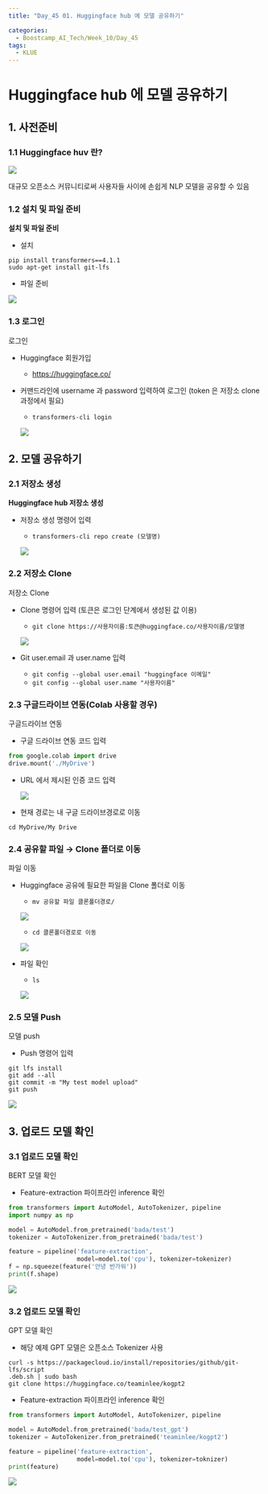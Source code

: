 ```yaml
---
title: "Day_45 01. Huggingface hub 에 모델 공유하기"

categories:
  - Boostcamp_AI_Tech/Week_10/Day_45
tags:
  - KLUE
---
```

  
# Huggingface hub 에 모델 공유하기

## 1. 사전준비

### 1.1 Huggingface huv 란?

![]({{site.url}}/assets/images/7952c1e0.png)

대규모 오픈소스 커뮤니티로써 사용자들 사이에 손쉽게 NLP 모델을 공유할 수 있음

### 1.2 설치 및 파일 준비

**설치 및 파일 준비**

- 설치

`pip install transformers==4.1.1`  
`sudo apt-get install git-lfs`  

- 파일 준비

![]({{site.url}}/assets/images/52e601aa.png)

### 1.3 로그인

로그인

- Huggingface 회원가입
  - https://huggingface.co/
- 커맨드라인에 username 과 password 입력하여 로그인 (token 은 저장소 clone 과정에서 필요)
  - `transformers-cli login`

  ![]({{site.url}}/assets/images/b8fc1401.png)

## 2. 모델 공유하기

### 2.1 저장소 생성

**Huggingface hub 저장소 생성**

- 저장소 생성 명령어 입력
  - `transformers-cli repo create (모델명)`

  ![]({{site.url}}/assets/images/5b19e96f.png)

### 2.2 저장소 Clone

저장소 Clone

- Clone 명령어 입력 (토큰은 로그인 단계에서 생성된 값 이용)
  - `git clone https://사용자이름:토큰@huggingface.co/사용자이름/모델명`

  ![]({{site.url}}/assets/images/e662dd27.png)
- Git user.email 과 user.name 입력
  - `git config --global user.email "huggingface 이메일"`
  - `git config --global user.name "사용자이름"`

### 2.3 구글드라이브 연동(Colab 사용할 경우)

구글드라이브 연동

- 구글 드라이브 연동 코드 입력

```python
from google.colab import drive
drive.mount('./MyDrive')
```

- URL 에서 제시된 인증 코드 입력

  ![]({{site.url}}/assets/images/d87d26cf.png)

- 현재 경로는 내 구글 드라이브경로로 이동

`cd MyDrive/My Drive`

### 2.4 공유할 파일 $\rightarrow$ Clone 폴더로 이동

파일 이동

- Huggingface 공유에 필요한 파일을 Clone 폴더로 이동

  - `mv 공유할 파일 클론폴더경로/`

  ![]({{site.url}}/assets/images/500ab61d.png)

  - `cd 클론폴더경로로 이동`

  ![]({{site.url}}/assets/images/4fb12531.png)

- 파일 확인

  - `ls`

  ![]({{site.url}}/assets/images/fa400353.png)

### 2.5 모델 Push

모델 push

- Push 명령어 입력

```
git lfs install
git add --all
git commit -m "My test model upload"
git push
```

![]({{site.url}}/assets/images/7860a12d.png)

## 3. 업로드 모델 확인

### 3.1 업로드 모델 확인

BERT 모델 확인

- Feature-extraction 파이프라인 inference 확인

```python
from transformers import AutoModel, AutoTokenizer, pipeline
import numpy as np

model = AutoModel.from_pretrained('bada/test')
tokenizer = AutoTokenizer.from_pretrained('bada/test')

feature = pipeline('feature-extraction',
                   model=model.to('cpu'), tokenizer=tokenizer)
f = np.squeeze(feature('안녕 반가워'))
print(f.shape)
```

![]({{site.url}}/assets/images/78737ba9.png)

### 3.2 업로드 모델 확인

GPT 모델 확인

- 해당 예제 GPT 모델은 오픈소스 Tokenizer 사용

```
curl -s https://packagecloud.io/install/repositories/github/git-lfs/script
.deb.sh | sudo bash
git clone https://huggingface.co/teaminlee/kogpt2
```

- Feature-extraction 파이프라인 inference 확인

```python
from transformers import AutoModel, AutoTokenizer, pipeline

model = AutoModel.from_pretrained('bada/test_gpt')
tokenizer = AutoTokenizer.from_pretrained('teaminlee/kogpt2')

feature = pipeline('feature-extraction',
                   model=model.to('cpu'), tokenizer=toknizer)
print(feature)
```

![]({{site.url}}/assets/images/ffb7d66d.png)

